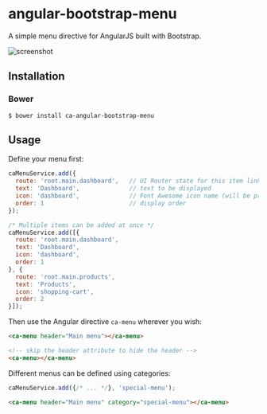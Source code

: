 # angular-bootstrap-menu
A simple menu directive for AngularJS built with Bootstrap.

![screenshot](http://i.imgur.com/SayWNaK.png)

## Installation
### Bower
```
$ bower install ca-angular-bootstrap-menu
```

## Usage
Define your menu first:

```javascript
caMenuService.add({
  route: 'root.main.dashboard',   // UI Router state for this item link
  text: 'Dashboard',              // text to be displayed
  icon: 'dashboard',              // Font Awesome icon name (will be prepended wih 'fa-')
  order: 1                        // display order
});

/* Multiple items can be added at once */
caMenuService.add([{
  route: 'root.main.dashboard',
  text: 'Dashboard',
  icon: 'dashboard',
  order: 1
}, {
  route: 'root.main.products',
  text: 'Products',
  icon: 'shopping-cart',
  order: 2
}]);
```

Then use the Angular directive `ca-menu` wherever you wish:

```html
<ca-menu header="Main menu"></ca-menu>

<!-- skip the header attribute to hide the header -->
<ca-menu></ca-menu>
```

Different menus can be defined using categories:

```javascript
caMenuService.add({/* ... */}, 'special-menu');
```

```html
<ca-menu header="Main menu" category="special-menu"></ca-menu>
```

